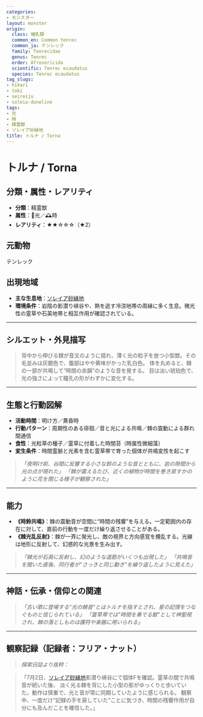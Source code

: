 ```yaml
---
categories:
- モンスター
layout: monster
origin:
  class: 哺乳類
  common_en: Common tenrec
  common_ja: テンレック
  family: Tenrecidae
  genus: Tenrec
  order: Afrosoricida
  scientific: Tenrec ecaudatus
  species: Tenrec ecaudatus
tag_slugs:
- hikari
- toki
- seireiju
- soleia-duneline
tags:
- 光
- 時
- 精霊獣
- ソレイア砂縁地
title: トルナ / Torna
---
```


# トルナ / Torna

## 分類・属性・レアリティ

* **分類**：精霊獣
* **属性**：🌟光／🕰時
* **レアリティ**：★★☆☆☆（★2）

## 元動物
テンレック

## 出現地域

* **主な生息地**：[ソレイア砂縁地](../place/soleia_duneline.md)
* **環境条件**：岩陰の影潜り峡谷や、熱を逃す冷涼地帯の周縁に多く生息。微光性の霊草や石英地帯と相互作用が確認されている。

---

## シルエット・外見描写

> 背中から伸びる棘が音叉のように揺れ、薄く光の粒子を放つ小型獣。その毛並みは灰銀色で、腹部はやや黄味がかった乳白色。
> 体を丸めると、棘の一部が共鳴して“時間の余韻”のような音を発する。
> 目は淡い琥珀色で、光の強さによって瞳孔の形がわずかに変化する。

---

## 生態と行動図解

* **活動時間**：明け方／黄昏時
* **行動パターン**：周期性のある徘徊／音と光による共鳴／棘の震動による群れ間通信
* **食性**：光粒草の種子／霊草に付着した時間苔（時属性微細藻）
* **変生条件**：時間霊脈と光素を含む霊草帯で育った個体が共鳴変性を起こす

> *「夜明け前、谷間に反響する小さな鈴のような音とともに、岩の隙間から光の点が現れた」*
> *「棘が震えるたび、近くの植物が時間を巻き戻すかのように花を閉じる様子が観察された」*

---

## 能力

* **《時鈴共鳴》**：棘の震動音が空間に“時間の残響”を与える。一定範囲内の存在に対して、直前の行動を一度だけ繰り返させることがある。
* **《棘光乱反射》**：棘が一斉に発光し、敵の視界と方向感覚を攪乱する。光線は地形に反射して、幻惑的な光景を生み出す。

> *「棘光が石英に反射し、幻のような道筋がいくつも出現した」*
> *「共鳴音を聞いた直後、同行者が“さっきと同じ動き”を繰り返したように見えた」*

---

## 神話・伝承・信仰との関連

> *「古い歌に登場する“光の棘音”とはトルナを指すとされ、星の記憶をつなぐものと信じられている」*
> *「霊草帯では“時間を奏でる獣”として神聖視され、棘の落としものは護符や楽器に用いられる」*

---

## 観察記録（記録者：フリア・ナット）

> *探索日誌より抜粋：*

> 「7月2日、[ソレイア砂縁地](../place/soleia_duneline.md)影潜り峡谷にて個体Fを確認。霊草の間で共鳴音が続いた後、
> 淡く光る棘を背にした小型の影がゆっくりと歩いていた。動作は慎重で、光と音が常に同期していたように感じられる。
> 観察中、一度だけ“記録の手を戻していた”ことに気づき、時間の残響作用が自分にも及んだことを確信した。」